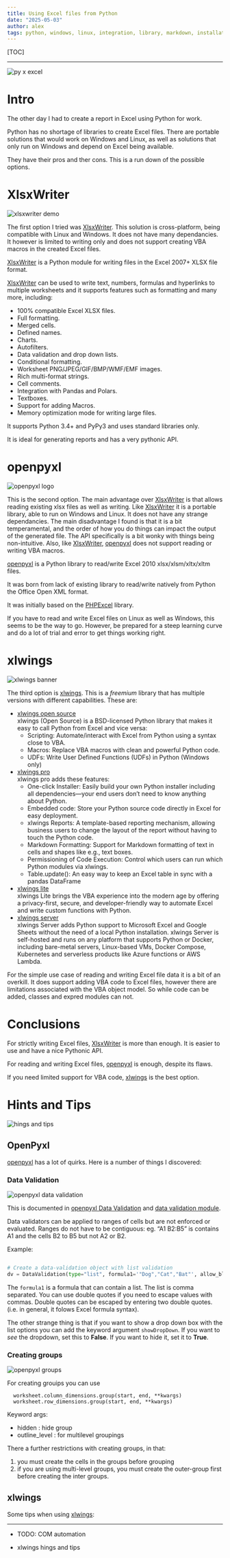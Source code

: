```yaml
---
title: Using Excel files from Python
date: "2025-05-03"
author: alex
tags: python, windows, linux, integration, library, markdown, installation
---
```

[TOC]

***

![py x excel]({static}/images/2025/py-excel/pyxl.png)

# Intro


The other day I had to create a report in Excel using Python for work.

Python has no shortage of libraries to create Excel files.  There are
portable solutions that would work on Windows and Linux, as well
as solutions that only run on Windows and depend on Excel being
available.

They have their pros and ther cons.  This is a run down of
the possible options.

# XlsxWriter

![xlsxwriter demo]({static}/images/2025/py-excel/xlsxwriter-demo.png)

The first option I tried was [XlsxWriter][xw].  This solution is cross-platform,
being compatible with Linux and Windows.  It does not have many dependancies.
It however is limited to writing only and does not support creating VBA macros
in the created Excel files.


[XlsxWriter][xw] is a Python module for writing files in the Excel 2007+ XLSX file format.

[XlsxWriter][xw] can be used to write text, numbers, formulas and hyperlinks to multiple
worksheets and it supports features such as formatting and many more, including:

- 100% compatible Excel XLSX files.
- Full formatting.
- Merged cells.
- Defined names.
- Charts.
- Autofilters.
- Data validation and drop down lists.
- Conditional formatting.
- Worksheet PNG/JPEG/GIF/BMP/WMF/EMF images.
- Rich multi-format strings.
- Cell comments.
- Integration with Pandas and Polars.
- Textboxes.
- Support for adding Macros.
- Memory optimization mode for writing large files.

It supports Python 3.4+ and PyPy3 and uses standard libraries only.

It is ideal for generating reports and has a very pythonic API.

# openpyxl

![openpyxl logo]({static}/images/2025/py-excel/openpyxl-logo.png)

This is the second option.  The main advantage over [XlsxWriter][xw] is that allows
reading existing xlsx files as well as writing.  Like [XlsxWriter][xw] it is a
portable library, able to run on Windows and Linux.  It does not have any 
strange dependancies.  The main disadvantage I found is that it is a bit
temperamental, and the order of how you do things can impact the output
of the generated file.  The API specifically is a bit wonky with
things being non-intuitive.  Also, like [XlsxWriter][xw], [openpyxl][op]
does not support reading or writing VBA macros.

[openpyxl][op] is a Python library to read/write Excel 2010 xlsx/xlsm/xltx/xltm files.

It was born from lack of existing library to read/write natively from Python
the Office Open XML format.

It was initially based on the [PHPExcel][pe] library.

If you have to read and write Excel files on Linux as well as Windows, this
seems to be the way to go.  However, be prepared for a steep learning curve
and do a lot of trial and error to get things working right.

# xlwings

![xlwings banner]({static}/images/2025/py-excel/xlwings.png)

The third option is [xlwings][xl].  This is a _freemium_ library that has multiple
versions with different capabilities.  These are:

- [xlwings open source](https://docs.xlwings.org/en/latest/) \
  xlwings (Open Source) is a BSD-licensed Python library that makes it easy to call Python
  from Excel and vice versa:
  - Scripting: Automate/interact with Excel from Python using a syntax close to VBA.
  - Macros: Replace VBA macros with clean and powerful Python code.
  - UDFs: Write User Defined Functions (UDFs) in Python (Windows only)
- [xlwings pro](https://docs.xlwings.org/en/0.24.2/pro.html) \
  xlwings pro adds these features:
  - One-click Installer: Easily build your own Python installer including all dependencies—your
    end users don’t need to know anything about Python.
  - Embedded code: Store your Python source code directly in Excel for easy deployment.
  - xlwings Reports: A template-based reporting mechanism, allowing business users to change
    the layout of the report without having to touch the Python code.
  - Markdown Formatting: Support for Markdown formatting of text in cells and shapes like e.g.,
  	text boxes.
  - Permissioning of Code Execution: Control which users can run which Python modules via xlwings.
  - Table.update(): An easy way to keep an Excel table in sync with a pandas DataFrame
- [xlwings lite](https://lite.xlwings.org/) \
  xlwings Lite brings the VBA experience into the modern age by offering a privacy-first,
  secure, and developer-friendly way to automate Excel and write custom functions with Python.
- [xlwings server](https://server.xlwings.org/en/latest/) \
  xlwings Server adds Python support to Microsoft Excel and Google Sheets without the need of
  a local Python installation. xlwings Server is self-hosted and runs on any platform that
  supports Python or Docker, including bare-metal servers, Linux-based VMs, Docker Compose,
  Kubernetes and serverless products like Azure functions or AWS Lambda.

For the simple use case of reading and writing Excel file data it is a bit of an overkill.
It does support adding VBA code to Excel files, however there are limitations associated
with the VBA object model.  So while code can be added, classes and expred modules
can not.

# Conclusions

For strictly writing Excel files, [XlsxWriter][xw] is more than enough.  It is easier
to use and have a nice Pythonic API.

For reading and writing Excel files, [openpyxl][op] is enough, despite its flaws.

If you need limited support for VBA code, [xlwings][xl] is the best option.

# Hints and Tips

![hings and tips]({static}/images/2025/py-excel/hints-tips.png)

## OpenPyxl

[openpyxl][op] has a lot of quirks.  Here is a number of things I discovered:

### Data Validation

![openpyxl data validation]({static}/images/2025/py-excel/openpyxl-datavalidation.png)

This is documented in
[openpyxl Data Validation](https://openpyxl.readthedocs.io/en/latest/validation.html) and
[data validation module](https://openpyxl.readthedocs.io/en/stable/api/openpyxl.worksheet.datavalidation.html).

Data validators can be applied to ranges of cells but are not enforced or evaluated. Ranges
do not have to be contiguous: eg. “A1 B2:B5” is contains A1 and the cells B2 to B5 but not A2
or B2.

Example:

```python

# Create a data-validation object with list validation
dv = DataValidation(type="list", formula1='"Dog","Cat","Bat"', allow_blank=True)

```

The `formula1` is a formula that can contain a list.  The list is comma separated.
You can use double quotes if you need to escape values with commas.  Double quotes can
be escaped by entering two double quotes.   (i.e. in general, it folows Excel formula
syntax).

The other strange thing is that if you want to show a drop down box with the list options
you can add the keyword argument `showDropDown`.  If you want to *see* the dropdown, set
this to **False**.  If you want to hide it, set it to **True**.

### Creating groups

![openpyxl groups]({static}/images/2025/py-excel/openpyxl-groups.png)

For creating grouips you can use

```
  worksheet.column_dimensions.group(start, end, **kwargs)
  worksheet.row_dimensions.group(start, end, **kwargs)

```

Keyword args:

- hidden : hide group
- outline_level : for multilevel groupings

There a further restrictions with creating groups, in that:

1. you must create the cells in the groups before grouping
2. if you are using multi-level groups, you must create the outer-group first
   before creating the inter groups.


## xlwings

Some tips when using [xlwings][xl]:




***

- TODO: COM automation
- xlwings hings and tips


   [xw]: https://github.com/jmcnamara/XlsxWriter
   [op]: https://foss.heptapod.net/openpyxl/openpyxl
   [pe]: https://github.com/phpexcel/PHPExcel
   [xl]: https://www.xlwings.org/

